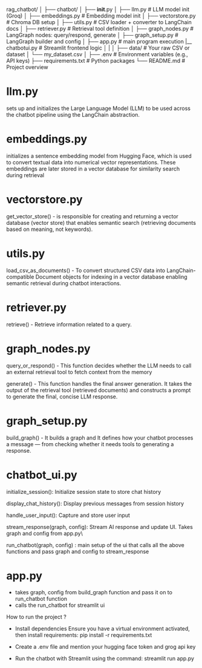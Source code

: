 rag_chatbot/
│
├── chatbot/
│   ├── __init__.py
│   ├── llm.py                    # LLM model init (Groq)
│   ├── embeddings.py             # Embedding model init
│   ├── vectorstore.py            # Chroma DB setup
│   ├── utils.py                  # CSV loader + converter to LangChain docs
│   ├── retriever.py              # Retrieval tool definition
│   ├── graph_nodes.py            # LangGraph nodes: query/respond, generate
│   ├── graph_setup.py            # LangGraph builder and config
│
├── app.py                        # main program execution
|__ chatbotui.py                  # Streamlit frontend logic
│
|
│
├── data/                         # Your raw CSV or dataset
│   └── my_dataset.csv
│
├── .env                          # Environment variables (e.g., API keys)
├── requirements.txt              # Python packages
└── README.md                     # Project overview


# llm.py
sets up and initializes the Large Language Model (LLM) 
to be used across the chatbot pipeline using the LangChain abstraction.

# embeddings.py
initializes a sentence embedding model from Hugging Face,
which is used to convert textual data into numerical vector representations.
These embeddings are later stored in a vector database for similarity search during retrieval

# vectorstore.py
get_vector_store()  -   is responsible for creating and
                        returning a vector database (vector store) that enables
                        semantic search (retrieving documents based on meaning, not keywords).

# utils.py
load_csv_as_documents() - To convert structured CSV data into LangChain-compatible Document objects
                          for indexing in a vector database enabling semantic retrieval 
                          during chatbot interactions.

# retriever.py
retrieve() - Retrieve information related to a query.

# graph_nodes.py
 query_or_respond() - This function decides whether the LLM needs 
                        to call an external retrieval tool to fetch context
                        from the memory

 generate() - This function handles the final answer generation.
                It takes the output of the retrieval tool (retrieved documents) and 
                constructs a prompt to generate the final, concise LLM response.

# graph_setup.py
build_graph() - It builds a graph  and It defines how your chatbot processes a message
                 — from checking whether it needs tools to generating a response.

# chatbot_ui.py
 initialize_session(): Initialize session state to store chat history

 display_chat_history(): Display previous messages from session history 

 handle_user_input(): Capture and store user input 

 stream_response(graph, config): Stream AI response and update UI. 
                                 Takes graph and config from app.py\

 run_chatbot(graph, config) : main setup of the ui that calls all the above functions and pass graph and config to stream_response

# app.py
 - takes graph, config from build_graph function and pass it on to run_chatbot function
 - calls the run_chatbot for streamlit ui


How to run the project ?
 - Install dependencies
    Ensure you have a virtual environment activated, then install requirements:
    pip install -r requirements.txt

 - Create a .env file and mention your hugging face token and grog api key

 -  Run the chatbot with Streamlit using the command: streamlit run app.py


